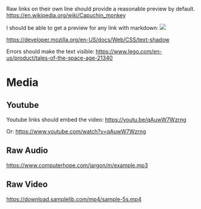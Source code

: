 Raw links on their own line should provide a reasonable preview by default.
https://en.wikipedia.org/wiki/Capuchin_monkey

I should be able to get a preview for any link with markdown:
![](https://en.wikipedia.org/wiki/Capuchin_monkey)

https://developer.mozilla.org/en-US/docs/Web/CSS/text-shadow

Errors should make the text visible:
https://www.lego.com/en-us/product/tales-of-the-space-age-21340

# Media
## Youtube
Youtube links should embed the video:
https://youtu.be/qAuwW7Wzrng

Or:
https://www.youtube.com/watch?v=qAuwW7Wzrng

## Raw Audio
https://www.computerhope.com/jargon/m/example.mp3

## Raw Video
https://download.samplelib.com/mp4/sample-5s.mp4